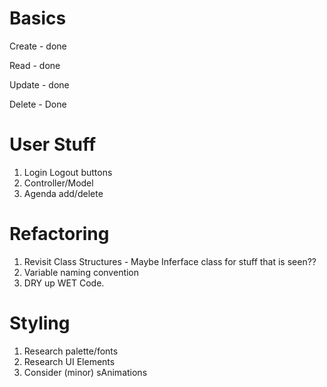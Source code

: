 
# Basics

Create - done

Read - done

Update - done


Delete - Done

# User Stuff

1. Login Logout buttons
2. Controller/Model
3. Agenda add/delete



# Refactoring

1. Revisit Class Structures - Maybe Inferface class for stuff that is seen??
2. Variable naming convention
3. DRY up WET Code. 



# Styling 

1. Research palette/fonts
2. Research UI Elements
3. Consider (minor) sAnimations